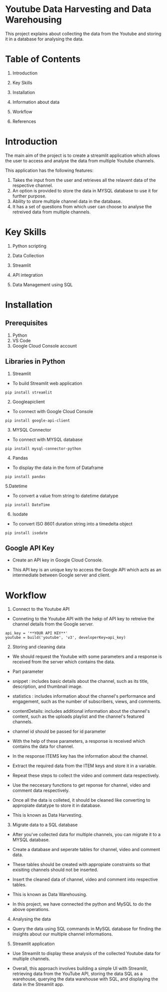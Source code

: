 # Youtube Data Harvesting and Data Warehousing

This project explains about collecting the data from the Youtube and storing it in a database for analysing the data.


# Table of Contents

1. Introduction

2. Key Skills

3. Installation

4. Information about data

5. Workflow

6. References
















# Introduction

The main aim of the project is to create a streamlit application which allows the user to access and analyse the data from multiple Youtube channels.


This application has the following features:

1. Takes the input from the user and retrieves all the relavent data of the respective channel.
2. An option is provided to store the data in MYSQL database to use it for further purpose.
3. Ability to store multiple channel data in the database.
4. It has a set of questions from which user can choose to analyse the retreived data from multiple channels.


# Key Skills

1. Python scripting
   
2. Data Collection
   
3. Streamlit

4. API integration

5. Data Management using SQL 


# Installation

## Prerequisites

1. Python
2. VS Code
3. Google Cloud Console account


## Libraries in Python

1. Streamlit
   
* To build Streamlit web application


 ```
pip install streamlit
 ```


2. Googleapiclient

* To connect with Google Cloud Console


```
pip install google-api-client
```


3. MYSQL Connector

* To connect with MYSQL database


```
pip install mysql-connector-python

```


4. Pandas

* To display the data in the form of Dataframe


```
pip install pandas

```


5.Datetime

* To convert a value from string to datetime datatype

  
```
pip install DateTime
```


6. Isodate

* To convert ISO 8601 duration string into a timedelta object


```
pip install isodate

```


## Google API Key

* Create an API key in Google Cloud Console.
  
* This API key is an unique key to access the Google API which acts as an intermediate between Google server and client.



# Workflow

1. Connect to the Youtube API

* Conneting to the Youtube API with the hekp of API key to retreive the channel details from the Google server.

```
api_key = '**YOUR API KEY**'
youtube = build('youtube', 'v3', developerKey=api_key)

```

2. Storing  and cleaning data

* We should request the Youtube with some parameters and a response is received from the server which contains the data.

* Part parameter

* snippet : includes basic details about the channel, such as its title, description, and thumbnail image.
* statistics : includes information about the channel's performance and engagement, such as the number of subscribers, views, and comments.
* contentDetails: includes additional information about the channel's content, such as the uploads playlist and the channel's featured channels.

* channel id should be passed for id parameter

* With the help of these parameters, a response is received which contains the data for channel.

* In the response ITEMS key has the information about the channel.

* Extract the required data from the ITEM keys and store it in a variable.


* Repeat these steps to collect the video and comment data respectively.

* Use the neccesary functions to get reponse for channel, video and comment data respectively.

* Once all the data is colleted, it should be cleaned like converting to appropiate datatype to store it in database.

* This is known as Data Harvesting.


3. Migrate data to a SQL database

*  After you've collected data for multiple channels, you can migrate it to a MYSQL database.

* Create a database and seperate tables for channel, video and comment data.
  
* These tables should be created with appropiate constraints so that exisiting channels should not be inserted.

* Insert the cleaned data of channel, video and comment into respective tables.

* This is known as Data Warehousing.

* In this project, we have connected the python and MySQL to do the above operations.


4. Analysing the data

* Query the data using SQL commands in MySQL database for finding the insights about our multiple channel informations.


5. Streamlit application

* Use Streamlit to display these analysis of the collected Youtube data for multiple channels.


* Overall, this approach involves building a simple UI with Streamlit, retrieving data from the YouTube API, storing the data SQL as a warehouse, querying the data warehouse with SQL, and displaying the data in the Streamlit app.















